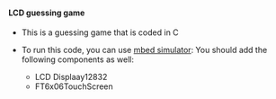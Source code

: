 #### LCD guessing game
* This is a guessing game that is coded in C

* To run this code, you can use [mbed simulator](https://simulator.mbed.com/):
    You should add the following components as well: </br>
     * LCD Displaay12832
     * FT6x06TouchScreen
